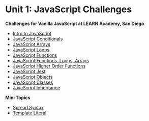# Unit 1: JavaScript Challenges

**Challenges for Vanilla JavaScript at LEARN Academy, San Diego**

- [Intro to JavaScript](./intro.js)
- [JavaScript Conditionals](./conditionals.js)
- [JavaScript Arrays](./arrays.js)
- [JavaScript Loops](./loops.js)
- [JavaScript Functions](./functions.js)
- [JavaScript Functions, Loops, Arrays](./functionsLoopsArrays.js)
- [JavaScript Higher Order Functions](./higherOrderFunctions.js)
- [JavaScript Jest](./jest/testingWithJest.test.js)
- [JavaScript Objects](./objects.js)
- [JavaScript Classes](./classes.js)
- [JavaScript Inheritance](./inheritance.js)

**Mini Topics**
- [Spread Syntax](./spreadSyntax.js)
- [Template Literal](./templateLiteral.js)
